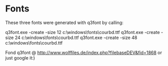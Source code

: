 # Fonts

These three fonts were generated with q3font by calling:

q3font.exe -create -size 12 c:\windows\fonts\courbd.ttf
q3font.exe -create -size 24 c:\windows\fonts\courbd.ttf
q3font.exe -create -size 48 c:\windows\fonts\courbd.ttf

Fond q3font @ http://www.wolffiles.de/index.php?filebaseDEV&fid=1868 or just google it:)
